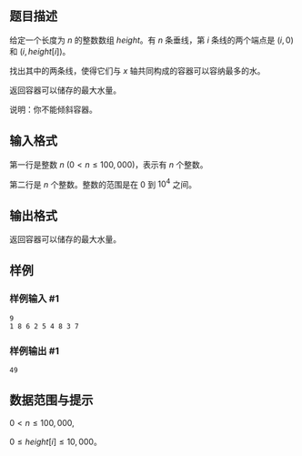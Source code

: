## 题目描述

给定一个长度为 $n$ 的整数数组 $height$。有 $n$ 条垂线，第 $i$ 条线的两个端点是 $(i, 0)$ 和 $(i, height[i])$。

找出其中的两条线，使得它们与 $x$ 轴共同构成的容器可以容纳最多的水。

返回容器可以储存的最大水量。

说明：你不能倾斜容器。

## 输入格式

第一行是整数 $n$ $(0 < n \leq 100,000)$，表示有 $n$ 个整数。

第二行是 $n$ 个整数。整数的范围是在 $0$ 到 $10^4$ 之间。

## 输出格式

返回容器可以储存的最大水量。

## 样例

### 样例输入 #1
```
9
1 8 6 2 5 4 8 3 7
```

### 样例输出 #1
```
49
```

## 数据范围与提示

$0 < n \leq 100,000$,

$0 \leq height[i] \leq 10,000$。
